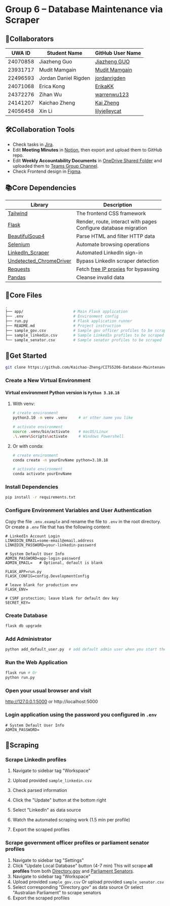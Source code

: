 # Group 6 – Database Maintenance via Scraper

## 🤝Collaborators

| UWA ID   | Student Name         | GitHub User Name                                  |
| -------- | -------------------- | ------------------------------------------------- |
| 24070858 | Jiazheng Guo         | [Jiazheng GUO](https://github.com/GJZ99123)       |
| 23931717 | Mudit Mamgain        | [Mudit Mamgain](https://github.com/mudit2322)     |
| 22496593 | Jordan Daniel Rigden | [jordanrigden](https://github.com/jordanrigden)   |
| 24071068 | Erica Kong           | [ErikaKK](https://github.com/ErikaKK)             |
| 24372276 | Zihan Wu             | [warrenwu123](https://github.com/warrenwu123)     |
| 24141207 | Kaichao Zheng        | [Kai Zheng](https://github.com/Kaichao-Zheng)     |
| 24056458 | Xin Li               | [lilyjelleycat](https://github.com/lilyjelleycat) |

## 🛠️Collaboration Tools

- Check tasks in [Jira](https://group-6.atlassian.net/jira/software/projects/KAN/boards/1).
- Edit **Meeting Minutes** in [Notion](https://www.notion.so/CITS5206-Project-Meeting-Minutes-238e5d3a9f71803f9ba4fed7f91a0950?source=copy_link), then export and upload them to GitHub repo.
- Edit **Weekly Accountability Documents** in [OneDrive Shared Folder](https://uniwa-my.sharepoint.com/:f:/g/personal/24141207_student_uwa_edu_au/EnXSuU20PElDhmz5yLTyoW0B7K_1jvGaCH-0zw2MWpEwlg?e=kOH95R) and uploaded them to [Teams Group Channel](https://teams.microsoft.com/l/channel/19%3A19052e6b5a1b4d39b279248917efd1de%40thread.tacv2/Group%206?groupId=e524efef-b404-40f0-a05e-8dd542306098&tenantId=05894af0-cb28-46d8-8716-74cdb46e2226&ngc=true).
- Check Frontend design in [Figma](https://www.figma.com/design/S9aRCTd4FYe4vIpNMJm8X0/CITS5206-project?node-id=2002-3&t=x1OeMjkGU0oQr35F-1).

## 📚Core Dependencies

| Library                                                      | Description                                                  |
| ------------------------------------------------------------ | ------------------------------------------------------------ |
| [Tailwind](https://tailwindcss.com/docs/installation/using-vite) | The frontend CSS framework                                   |
| [Flask](https://flask.palletsprojects.com/en/stable/)        | Render, route, interact with pages <br />Configure database migration |
| [BeautifulSoup4](https://www.crummy.com/software/BeautifulSoup/) | Parse HTML and filter HTTP data                              |
| [Selenium](https://www.selenium.dev/)                        | Automate browsing operations                                 |
| [LinkedIn_Scraper](https://github.com/joeyism/linkedin_scraper) | Automated LinkedIn sign-in                                   |
| [Undetected_ChromeDriver](https://github.com/ultrafunkamsterdam/undetected-chromedriver) | Bypass LinkedIn scraper detection                            |
| [Requests](https://requests.readthedocs.io/en/latest/)       | Fetch [free IP proxies](https://free-proxy-list.net/en/) for bypassing |
| [Pandas](https://pandas.pydata.org/)                         | Cleanse invalid data                                         |

## 📂Core Files

```bash
.
├── app/                      # Main Flask application
├── .env                      # Environment config
├── run.py                    # Flask application runner
├── README.md                 # Project instruction
├── sample_gov.csv            # Sample gov officer profiles to be scraped
├── sample_linkedin.csv       # Sample LinkedIn profiles to be scraped
└── sample_senator.csv        # Sample senator profiles to be scraped
```

## 🚀Get Started

```bash
git clone https://github.com/Kaichao-Zheng/CITS5206-Database-Maintenance-via-Scraper.git
```

### Create a New Virtual Environment

#### Virtual environment Python version is `Python 3.10.18`

1. With venv:

   ```bash
   # create environment
   python3.10 -m venv .venv     # or other name you like

   # activate environment
   source .venv/bin/activate    # macOS/Linux
   .\.venv\Scripts\activate     # Windows Powershell
   ```

2. Or with conda:

   ```bash
   # create environment
   conda create -n yourEnvName python=3.10.18
   
   # activate environment
   conda activate yourEnvName
   ```

### Install Dependencies

```bash
pip install -r requirements.txt
```

### Configure Environment Variables and User Authentication

Copy the file `.env.example` and rename the file to `.env` in the root directory.
Or create a `.env` file that has the following content:

```env
# LinkedIn Account Login
LINKEDIN_EMAIL=some-email@email.address
LINKEDIN_PASSWORD=your-linkedin-password

# System Default User Info
ADMIN_PASSWORD=app-login-password
ADMIN_EMAIL=   # Optional, default is blank

FLASK_APP=run.py
FLASK_CONFIG=config.DevelopmentConfig

# leave blank for production env
FLASK_ENV=

# CSRF protection; leave blank for default dev key
SECRET_KEY=
```

### Create Database

```bash
flask db upgrade
```

### Add Administrator

```bash
python add_default_user.py	# add default admin user when you start the program for the first time
```

### Run the Web Application

```bash
flask run # Or
python run.py
```

### Open your usual browser and visit

http://127.0.0.1:5000 or http://localhost:5000

### Login application using the password you configured in `.env`

```env
# System Default User Info
ADMIN_PASSWORD=
```

## 🐞Scraping

### Scrape LinkedIn profiles

1. Navigate to sidebar tag "Workspace"

2. Upload provided `sample_linkedin.csv`

3. Check parsed information

4. Click the "Update" button at the bottom right

5. Select "LinkedIn" as data source

6. Watch the automated scraping work (1.5 min per profile)

7. Export the scraped profiles

### Scrape government officer profiles or parliament senator profiles

1. Navigate to sidebar tag "Settings"
2. Click "Update Local Database" button (4-7 min)
   This will scrape **all profiles** from both [Directory.gov](https://www.directory.gov.au/commonwealth-entities-and-companies) and [Parliament Senators](https://www.aph.gov.au/Senators_and_Members/Parliamentarian_Search_Results).
3. Navigate to sidebar tag "Workspace"
4. Upload provided `sample_gov.csv` 
   Or upload provided `sample_senator.csv`
5. Select corresponding "Directory.gov" as data source
   Or select "Australian Parliament" to scrape senators
6. Export the scraped profiles
